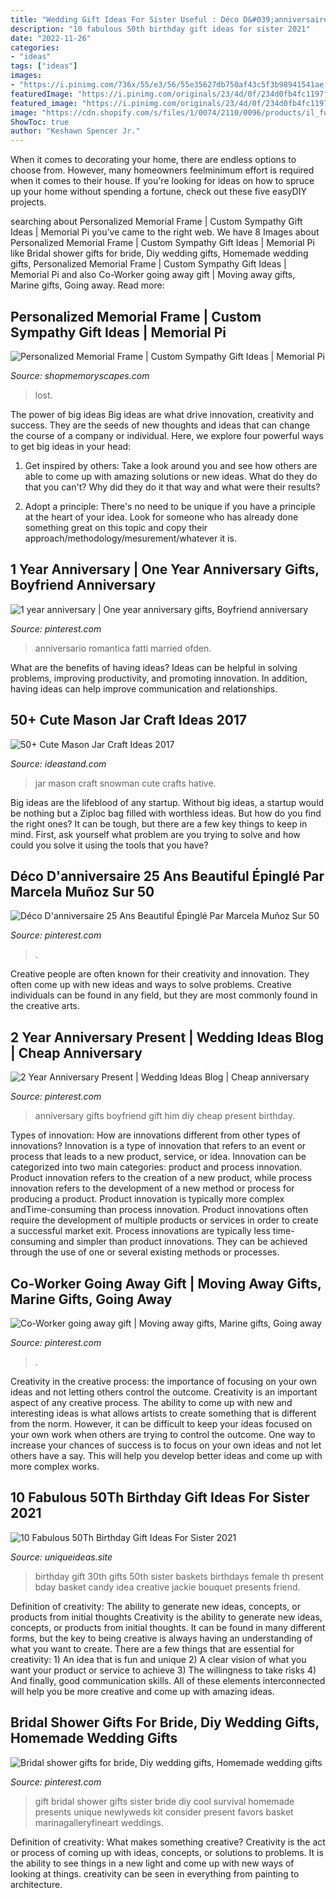 ```yaml
---
title: "Wedding Gift Ideas For Sister Useful : Déco D&#039;anniversaire 25 Ans Beautiful épinglé Par Marcela Muñoz Sur 50"
description: "10 fabulous 50th birthday gift ideas for sister 2021"
date: "2022-11-26"
categories:
- "ideas"
tags: ["ideas"]
images:
- "https://i.pinimg.com/736x/55/e3/56/55e35627db750af43c5f3b98941541ae.jpg"
featuredImage: "https://i.pinimg.com/originals/23/4d/0f/234d0fb4fc1197f6ca373746c09b03c5.jpg"
featured_image: "https://i.pinimg.com/originals/23/4d/0f/234d0fb4fc1197f6ca373746c09b03c5.jpg"
image: "https://cdn.shopify.com/s/files/1/0074/2110/0096/products/il_fullxfull.1400565349_zcxy_1024x1024@2x.jpg?v=1613031968"
ShowToc: true
author: "Keshawn Spencer Jr."
---
```



When it comes to decorating your home, there are endless options to choose from. However, many homeowners feelminimum effort is required when it comes to their house. If you're looking for ideas on how to spruce up your home without spending a fortune, check out these five easyDIY projects.

	

		
searching about Personalized Memorial Frame | Custom Sympathy Gift Ideas | Memorial Pi you've came to the right web. We have 8 Images about Personalized Memorial Frame | Custom Sympathy Gift Ideas | Memorial Pi like Bridal shower gifts for bride, Diy wedding gifts, Homemade wedding gifts, Personalized Memorial Frame | Custom Sympathy Gift Ideas | Memorial Pi and also Co-Worker going away gift | Moving away gifts, Marine gifts, Going away. Read more:
		
    
## Personalized Memorial Frame | Custom Sympathy Gift Ideas | Memorial Pi

<img loading=lazy src="https://cdn.shopify.com/s/files/1/0074/2110/0096/products/il_fullxfull.1400565349_zcxy_1024x1024@2x.jpg?v=1613031968" onerror="this.onerror=null;this.src='https://tse4.mm.bing.net/th?id=OIP.YJumxupytz13hVmUojH6kQHaH0&amp;pid=15.1';" alt="Personalized Memorial Frame | Custom Sympathy Gift Ideas | Memorial Pi">

_Source: shopmemoryscapes.com_

>lost. 

	

The power of big ideas
Big ideas are what drive innovation, creativity and success. They are the seeds of new thoughts and ideas that can change the course of a company or individual. Here, we explore four powerful ways to get big ideas in your head:
1. Get inspired by others: Take a look around you and see how others are able to come up with amazing solutions or new ideas. What do they do that you can't? Why did they do it that way and what were their results?

2. Adopt a principle: There's no need to be unique if you have a principle at the heart of your idea. Look for someone who has already done something great on this topic and copy their approach/methodology/mesurement/whatever it is.

    
## 1 Year Anniversary | One Year Anniversary Gifts, Boyfriend Anniversary

<img loading=lazy src="https://i.pinimg.com/736x/6b/3f/23/6b3f23026f6b7be751796ac05b554a7e.jpg" onerror="this.onerror=null;this.src='https://tse4.mm.bing.net/th?id=OIP.RGZCQWBWfUJmAvTTEsCMawHaJ3&amp;pid=15.1';" alt="1 year anniversary | One year anniversary gifts, Boyfriend anniversary">

_Source: pinterest.com_

>anniversario romantica fatti married ofden. 

	

What are the benefits of having ideas?
Ideas can be helpful in solving problems, improving productivity, and promoting innovation. In addition, having ideas can help improve communication and relationships.

    
## 50+ Cute Mason Jar Craft Ideas 2017

<img loading=lazy src="http://ideastand.com/wp-content/uploads/2014/02/mason-jar-crafts/snowman-mason-jar-craft-18.jpg" onerror="this.onerror=null;this.src='https://tse2.mm.bing.net/th?id=OIP.zzwfWXCpgfCCFpHZfuWS0gHaLH&amp;pid=15.1';" alt="50+ Cute Mason Jar Craft Ideas 2017">

_Source: ideastand.com_

>jar mason craft snowman cute crafts hative. 

	

Big ideas are the lifeblood of any startup. Without big ideas, a startup would be nothing but a Ziploc bag filled with worthless ideas. But how do you find the right ones? It can be tough, but there are a few key things to keep in mind. First, ask yourself what problem are you trying to solve and how could you solve it using the tools that you have?

    
## Déco D&#039;anniversaire 25 Ans Beautiful Épinglé Par Marcela Muñoz Sur 50

<img loading=lazy src="https://i.pinimg.com/736x/55/e3/56/55e35627db750af43c5f3b98941541ae.jpg" onerror="this.onerror=null;this.src='https://tse3.mm.bing.net/th?id=OIP.lHuRGyun52o8C19NY4iJAAHaHa&amp;pid=15.1';" alt="Déco D&#039;anniversaire 25 Ans Beautiful Épinglé Par Marcela Muñoz Sur 50">

_Source: pinterest.com_

>. 

	

Creative people are often known for their creativity and innovation. They often come up with new ideas and ways to solve problems. Creative individuals can be found in any field, but they are most commonly found in the creative arts.

    
## 2 Year Anniversary Present | Wedding Ideas Blog | Cheap Anniversary

<img loading=lazy src="https://i.pinimg.com/736x/62/80/d4/6280d4eb55716c6c4360783f06cc0c72---year-anniversary-wedding-anniversary-gifts.jpg" onerror="this.onerror=null;this.src='https://tse3.mm.bing.net/th?id=OIP.W9Uvo26BkLS83_D8HXNn-QHaJ3&amp;pid=15.1';" alt="2 Year Anniversary Present | Wedding Ideas Blog | Cheap anniversary">

_Source: pinterest.com_

>anniversary gifts boyfriend gift him diy cheap present birthday. 

	

Types of innovation: How are innovations different from other types of innovations?
Innovation is a type of innovation that refers to an event or process that leads to a new product, service, or idea. Innovation can be categorized into two main categories: product and process innovation. Product innovation refers to the creation of a new product, while process innovation refers to the development of a new method or process for producing a product. 
Product innovation is typically more complex andTime-consuming than process innovation. Product innovations often require the development of multiple products or services in order to create a successful market exit. Process innovations are typically less time-consuming and simpler than product innovations. They can be achieved through the use of one or several existing methods or processes.

    
## Co-Worker Going Away Gift | Moving Away Gifts, Marine Gifts, Going Away

<img loading=lazy src="https://i.pinimg.com/originals/23/4d/0f/234d0fb4fc1197f6ca373746c09b03c5.jpg" onerror="this.onerror=null;this.src='https://tse3.mm.bing.net/th?id=OIP.5Phn9pyablZHDsQAPGyQUQHaNK&amp;pid=15.1';" alt="Co-Worker going away gift | Moving away gifts, Marine gifts, Going away">

_Source: pinterest.com_

>. 

	

Creativity in the creative process: the importance of focusing on your own ideas and not letting others control the outcome.
Creativity is an important aspect of any creative process. The ability to come up with new and interesting ideas is what allows artists to create something that is different from the norm. However, it can be difficult to keep your ideas focused on your own work when others are trying to control the outcome. One way to increase your chances of success is to focus on your own ideas and not let others have a say. This will help you develop better ideas and come up with more complex works.

    
## 10 Fabulous 50Th Birthday Gift Ideas For Sister 2021

<img loading=lazy src="https://www.uniqueideas.site/wp-content/uploads/jackies-30-th-birthday-gifts-pinterest-30th-birthdays-and-30.jpg" onerror="this.onerror=null;this.src='https://tse4.mm.bing.net/th?id=OIP.KksnitokHwcGkVzO08K9zgHaJ4&amp;pid=15.1';" alt="10 Fabulous 50Th Birthday Gift Ideas For Sister 2021">

_Source: uniqueideas.site_

>birthday gift 30th gifts 50th sister baskets birthdays female th present bday basket candy idea creative jackie bouquet presents friend. 

	

Definition of creativity: The ability to generate new ideas, concepts, or products from initial thoughts
Creativity is the ability to generate new ideas, concepts, or products from initial thoughts. It can be found in many different forms, but the key to being creative is always having an understanding of what you want to create. There are a few things that are essential for creativity: 1) An idea that is fun and unique 2) A clear vision of what you want your product or service to achieve 3) The willingness to take risks 4) And finally, good communication skills. All of these elements interconnected will help you be more creative and come up with amazing ideas.

    
## Bridal Shower Gifts For Bride, Diy Wedding Gifts, Homemade Wedding Gifts

<img loading=lazy src="https://i.pinimg.com/originals/f9/2f/65/f92f6566f08ab26d32239eb296428a2d.jpg" onerror="this.onerror=null;this.src='https://tse1.mm.bing.net/th?id=OIP.aF4loW2RJc1BX3Hgovm3cwHaJ6&amp;pid=15.1';" alt="Bridal shower gifts for bride, Diy wedding gifts, Homemade wedding gifts">

_Source: pinterest.com_

>gift bridal shower gifts sister bride diy cool survival homemade presents unique newlyweds kit consider present favors basket marinagalleryfineart weddings. 

	

Definition of creativity: What makes something creative?
Creativity is the act or process of coming up with ideas, concepts, or solutions to problems. It is the ability to see things in a new light and come up with new ways of looking at things. creativity can be seen in everything from painting to architecture.

